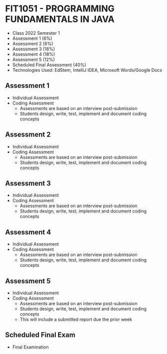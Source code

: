 # FIT1051 - PROGRAMMING FUNDAMENTALS IN JAVA
- Class 2022 Semester 1
- Assessment 1 (6%)
- Assessment 2 (6%)
- Assessment 3 (18%)
- Assessment 4 (18%)
- Assessment 5 (12%)
- Scheduled Final Assessment (40%)
- Technologies Used: EdStem, IntelliJ IDEA, Microsoft Words/Google Docs

## Assessment 1
- Individual Assessment
- Coding Assessment
  - Assessments are based on an interview post-submission
  - Students design, write, test, implement and document coding concepts

## Assessment 2
- Individual Assessment
- Coding Assessment
  - Assessments are based on an interview post-submission
  - Students design, write, test, implement and document coding concepts

## Assessment 3
- Individual Assessment
- Coding Assessment
  - Assessments are based on an interview post-submission
  - Students design, write, test, implement and document coding concepts

## Assessment 4
- Individual Assessment
- Coding Assessment
  - Assessments are based on an interview post-submission
  - Students design, write, test, implement and document coding concepts

## Assessment 5
- Individual Assessment
- Coding Assessment
  - Assessments are based on an interview post-submission
  - Students design, write, test, implement and document coding concepts
  - This will include a submitted report due the prior week

## Scheduled Final Exam	
- Final Examination
